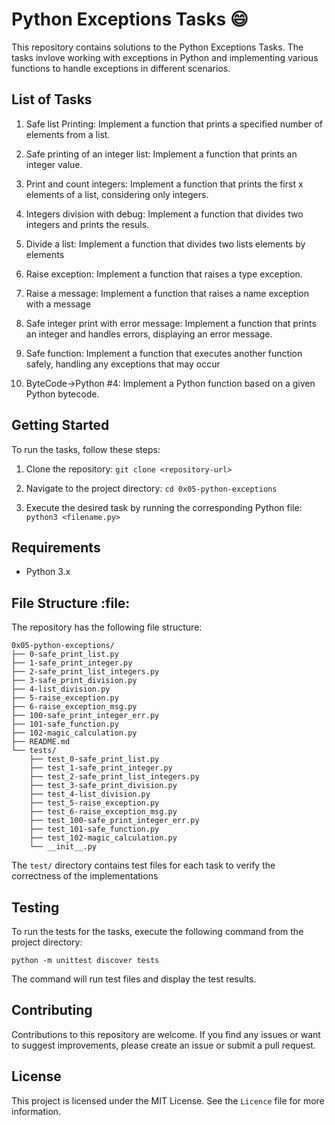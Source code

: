 # Python Exceptions Tasks :smile:

This repository contains solutions to the Python Exceptions Tasks. The tasks invlove working with exceptions in Python and implementing various functions to handle exceptions in different scenarios.

## List of Tasks
1. Safe list Printing: Implement a function that prints a specified number of elements from a list.

2. Safe printing of an integer list: Implement a function that prints an integer value.

3. Print and count integers: Implement a function that prints the first x elements of a list, considering only integers.

4. Integers division with debug: Implement a function that divides two integers and prints the resuls.

5. Divide a list: Implement a function that divides two lists elements by elements

6. Raise exception: Implement a function that raises a type exception.

7. Raise a message: Implement a function that raises a name exception with a message

8. Safe integer print with error message: Implement a function that prints an integer and handles errors, displaying an error message.

9. Safe function: Implement a function that executes another function safely, handling any exceptions that may occur

10. ByteCode->Python #4: Implement a Python function based on a given Python bytecode.


## Getting Started

To run the tasks, follow these steps:
1. Clone the repository: `git clone <repository-url>`

2. Navigate to the project directory: `cd 0x05-python-exceptions`

3. Execute the desired task by running the corresponding Python file: `python3 <filename.py>`


## Requirements

* Python 3.x

## File Structure :file:

The repository has the following file structure:

```
0x05-python-exceptions/
├── 0-safe_print_list.py
├── 1-safe_print_integer.py
├── 2-safe_print_list_integers.py
├── 3-safe_print_division.py
├── 4-list_division.py
├── 5-raise_exception.py
├── 6-raise_exception_msg.py
├── 100-safe_print_integer_err.py
├── 101-safe_function.py
├── 102-magic_calculation.py
├── README.md
└── tests/
    ├── test_0-safe_print_list.py
    ├── test_1-safe_print_integer.py
    ├── test_2-safe_print_list_integers.py
    ├── test_3-safe_print_division.py
    ├── test_4-list_division.py
    ├── test_5-raise_exception.py
    ├── test_6-raise_exception_msg.py
    ├── test_100-safe_print_integer_err.py
    ├── test_101-safe_function.py
    ├── test_102-magic_calculation.py
    └── __init__.py

```

The `test/` directory contains test files for each task to verify the correctness of the implementations

## Testing
To run the tests for the tasks, execute the following command from the project directory:

```
python -m unittest discover tests
```

The command will run test files and display the test results.


## Contributing

Contributions to this repository are welcome. If you find any issues or want to suggest improvements, please create an issue or submit a pull request.


## License

This project is licensed under the MIT License. See the `Licence` file for more information.
